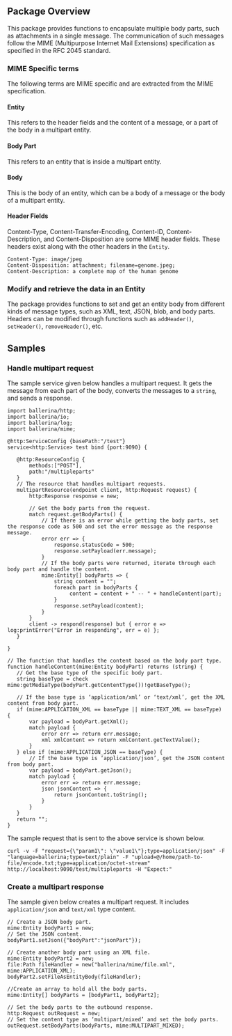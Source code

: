 ## Package Overview
This package provides functions to encapsulate multiple body parts, such as attachments in a single message. The communication of such messages follow the MIME (Multipurpose Internet Mail Extensions) specification as specified in the RFC 2045 standard.
### MIME Specific terms 
The following terms are MIME specific and are extracted from the MIME specification.
#### Entity
This refers to the header fields and the content of a message, or a part of the body in a multipart entity. 

#### Body Part
This refers to an entity that is inside a multipart entity.
#### Body
This is the body of an entity, which can be a body of a message or the body of a multipart entity.
#### Header Fields
Content-Type, Content-Transfer-Encoding, Content-ID, Content-Description, and Content-Disposition are some MIME header fields. These headers exist along with the other headers in the `Entity`.

```
Content-Type: image/jpeg
Content-Disposition: attachment; filename=genome.jpeg;
Content-Description: a complete map of the human genome
```
### Modify and retrieve the data in an Entity
The package provides functions to set and get an entity body from different kinds of message types, such as XML, text, JSON, blob, and body parts. Headers can be modified through functions such as `addHeader()`, `setHeader()`, `removeHeader()`, etc. 
## Samples
### Handle multipart request
The sample service given below handles a multipart request. It gets the message from each part of the body, converts the messages to a `string`, and sends a response.

``` ballerina
import ballerina/http;
import ballerina/io;
import ballerina/log;
import ballerina/mime;

@http:ServiceConfig {basePath:"/test"}
service<http:Service> test bind {port:9090} {

   @http:ResourceConfig {
       methods:["POST"],
       path:"/multipleparts"
   }
   // The resource that handles multipart requests.
   multipartResource(endpoint client, http:Request request) {
       http:Response response = new;

       // Get the body parts from the request.
       match request.getBodyParts() {
           // If there is an error while getting the body parts, set the response code as 500 and set the error message as the response message.
           error err => {
               response.statusCode = 500;
               response.setPayload(err.message);
           }
           // If the body parts were returned, iterate through each body part and handle the content.
           mime:Entity[] bodyParts => {
               string content = "";
               foreach part in bodyParts {
                    content = content + " -- " + handleContent(part);
               }
               response.setPayload(content);
           }
       }
       client -> respond(response) but { error e => log:printError("Error in responding", err = e) };
   }

}

// The function that handles the content based on the body part type.
function handleContent(mime:Entity bodyPart) returns (string) {
   // Get the base type of the specific body part.
   string baseType = check mime:getMediaType(bodyPart.getContentType())!getBaseType();

   // If the base type is ‘application/xml’ or ‘text/xml’, get the XML content from body part.
   if (mime:APPLICATION_XML == baseType || mime:TEXT_XML == baseType) {
       var payload = bodyPart.getXml();
       match payload {
           error err => return err.message;
           xml xmlContent => return xmlContent.getTextValue();
       }
   } else if (mime:APPLICATION_JSON == baseType) {
       // If the base type is ‘application/json’, get the JSON content from body part.
       var payload = bodyPart.getJson();
       match payload {
           error err => return err.message;
           json jsonContent => {
               return jsonContent.toString();
           }
       }
   } 
   return "";
}
```

The sample request that is sent to the above service is shown below.

```
curl -v -F "request={\"param1\": \"value1\"};type=application/json" -F "language=ballerina;type=text/plain" -F "upload=@/home/path-to-file/encode.txt;type=application/octet-stream"  http://localhost:9090/test/multipleparts -H "Expect:"
```
### Create a multipart response
The sample given below creates a multipart request. It includes `application/json` and `text/xml` type content.

``` ballerina
// Create a JSON body part.
mime:Entity bodyPart1 = new;
// Set the JSON content.
bodyPart1.setJson({"bodyPart":"jsonPart"});

// Create another body part using an XML file.
mime:Entity bodyPart2 = new;
file:Path fileHandler = new("ballerina/mime/file.xml", mime:APPLICATION_XML);
bodyPart2.setFileAsEntityBody(fileHandler);

//Create an array to hold all the body parts.
mime:Entity[] bodyParts = [bodyPart1, bodyPart2];

// Set the body parts to the outbound response.
http:Request outRequest = new;
// Set the content type as ‘multipart/mixed’ and set the body parts.
outRequest.setBodyParts(bodyParts, mime:MULTIPART_MIXED);
```
